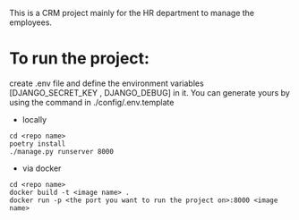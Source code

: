 This is a CRM project mainly for the HR department to manage the employees.

# To run the project:
create .env file and define the environment variables [DJANGO_SECRET_KEY , DJANGO_DEBUG] in it. You can generate yours by using the command in ./config/.env.template

- locally
```
cd <repo name>
poetry install
./manage.py runserver 8000
```

- via docker
```
cd <repo name>
docker build -t <image name> .
docker run -p <the port you want to run the project on>:8000 <image name>
```

